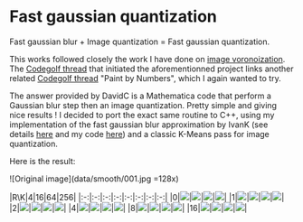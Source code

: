 # Fast gaussian quantization

Fast gaussian blur + Image quantization = Fast gaussian quantization.

This works followed closely the work I have done on [image voronoization](https://github.com/bfraboni/voronoi). The [Codegolf thread](https://codegolf.stackexchange.com/questions/50299/draw-an-image-as-a-voronoi-map) that initiated the aforementionned project links another related [Codegolf thread](https://codegolf.stackexchange.com/questions/42217/paint-by-numbers) "Paint by Numbers", which I again wanted to try. 

The answer provided by DavidC is a Mathematica code that perform a Gaussian blur step then an image quantization. Pretty simple and giving nice results ! I decided to port the exact same routine to C++, using my implementation of the fast gaussian blur approximation by IvanK (see details [here](http://blog.ivank.net/fastest-gaussian-blur.html) and my code [here](https://gist.github.com/bfraboni/946d9456b15cac3170514307cf032a27)) and a classic K-Means pass for image quantization.

Here is the result:

![Original image](data/smooth/001.jpg =128x)

|R\K|4|16|64|256|
|:-:|:-:|:-:|:-:|:-:|:-:|:-:|:-:|
|0|![](data/demo2/radius0colors4.png)|![](data/demo2/radius0colors16.png)|![](data/demo2/radius0colors64.png)|![](data/demo2/radius0colors256.png)|
|1|![](data/demo2/radius1colors4.png)|![](data/demo2/radius1colors16.png)|![](data/demo2/radius1colors64.png)|![](data/demo2/radius1colors256.png)|
|2|![](data/demo2/radius2colors4.png)|![](data/demo2/radius2colors16.png)|![](data/demo2/radius2colors64.png)|![](data/demo2/radius2colors256.png)|
|4|![](data/demo2/radius4colors4.png)|![](data/demo2/radius4colors16.png)|![](data/demo2/radius4colors64.png)|![](data/demo2/radius4colors256.png)|
|8|![](data/demo2/radius8colors4.png)|![](data/demo2/radius8colors16.png)|![](data/demo2/radius8colors64.png)|![](data/demo2/radius8colors256.png)|
|16|![](data/demo2/radius16colors4.png)|![](data/demo2/radius16colors16.png)|![](data/demo2/radius16colors64.png)|![](data/demo2/radius16colors256.png)|


